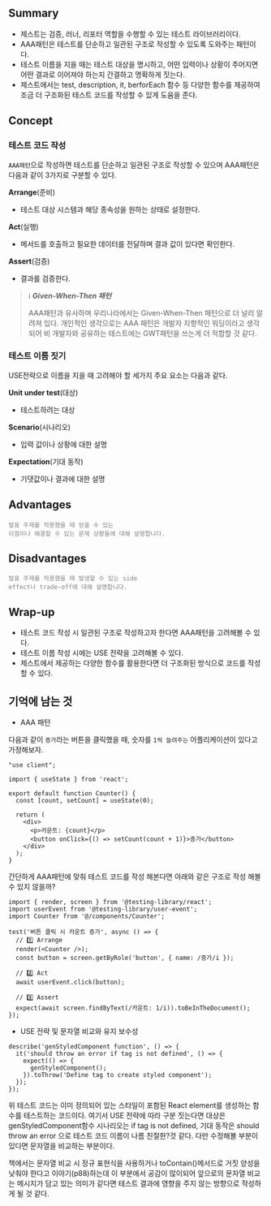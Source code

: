 ## Summary

- 제스트는 검증, 러너, 리포터 역할을 수행할 수 있는 테스트 라이브러리이다.
- AAA패턴은 테스트를 단순하고 일관된 구조로 작성할 수 있도록 도와주는 패턴이다.
- 테스트 이름을 지을 때는 테스트 대상을 명시하고, 어떤 입력이나 상황이 주어지면 어떤 결과로 이어져야 하는지 간결하고 명확하게 짓는다.
- 제스트에서는 test, description, it, berforEach 함수 등 다양한 함수를 제공하여 조금 더 구조화된 테스트 코드를 작성할 수 있게 도움을 준다.

## Concept

### 테스트 코드 작성

`AAA패턴`으로 작성하면 테스트를 단순하고 일관된 구조로 작성할 수 있으며 AAA패턴은 다음과 같이 3가지로 구분할 수 있다.

**Arrange**(준비)

- 테스트 대상 시스템과 해당 종속성을 원하는 상태로 설정한다.

**Act**(실행)

- 메서드를 호출하고 필요한 데이터를 전달하며 결과 값이 있다면 확인한다.

**Assert**(검증)

- 결과를 검증한다.


> ℹ️ ***Given-When-Then 패턴***
> 
> AAA패턴과 유사하며 우리나라에서는 Given-When-Then 패턴으로 더 널리 알려져 있다.
> 개인적인 생각으로는 AAA 패턴은 개발자 지향적인 워딩이라고 생각되어 비 개발자와 공유하는 테스트에는 GWT패턴을 쓰는게 더 적합할 것 같다.

### 테스트 이름 짓기

USE전략으로 이름을 지을 때 고려해야 할 세가지 주요 요소는 다음과 같다.

**Unit under test**(대상)

- 테스트하려는 대상

**Scenario**(시나리오)

- 입력 값이나 상황에 대한 설명

**Expectation**(기대 동작)

- 기댓값이나 결과에 대한 설명

## Advantages
<code style="color: gray">발표 주제를 적용했을 때 얻을 수 있는 이점이나 해결할 수 있는 문제 상황들에 대해 설명합니다.</code>

## Disadvantages
<code style="color: gray">발표 주제를 적용했을 때 발생할 수 있는 side effect나 trade-off에 대해 설명합니다.</code>

## Wrap-up

- 테스트 코드 작성 시 일관된 구조로 작성하고자 한다면 AAA패턴을 고려해볼 수 있다.
- 테스트 이름 작성 시에는 USE 전략을 고려해볼 수 있다.
- 제스트에서 제공하는 다양한 함수를 활용한다면 더 구조화된 방식으로 코드를 작성할 수 있다.

## 기억에 남는 것

- AAA 패턴

다음과 같이 `증가`라는 버튼을 클릭했을 때, 숫자를 `1씩 늘려주는` 어플리케이션이 있다고 가정해보자.

```tsx
"use client";

import { useState } from 'react';

export default function Counter() {
  const [count, setCount] = useState(0);

  return (
    <div>
      <p>카운트: {count}</p>
      <button onClick={() => setCount(count + 1)}>증가</button>
    </div>
  );
}
```

간단하게 AAA패턴에 맞춰 테스트 코드를 작성 해본다면 아래와 같은 구조로 작성 해볼 수 있지 않을까? 

```tsx
import { render, screen } from '@testing-library/react';
import userEvent from '@testing-library/user-event';
import Counter from '@/components/Counter';

test('버튼 클릭 시 카운트 증가', async () => {
  // 1️⃣ Arrange
  render(<Counter />);
  const button = screen.getByRole('button', { name: /증가/i });

  // 2️⃣ Act
  await userEvent.click(button);

  // 3️⃣ Assert
  expect(await screen.findByText(/카운트: 1/i)).toBeInTheDocument();
});
```

- USE 전략 및 문자열 비교와 유지 보수성

```tsx
describe('genStyledComponent function', () => {
  it('should throw an error if tag is not defined', () => {
    expect(() => {
      genStyledComponent();
    }).toThrow('Define tag to create styled component');
  });
});
```

위 테스트 코드는 이미 정의되어 있는 스타일이 포함된 React element를 생성하는 함수를 테스트하는 코드이다. 여기서 USE 전략에 따라 구분 짓는다면 대상은 genStyledComponent함수 시나리오는 if tag is not defined, 기대 동작은 should throw an error 으로 테스트 코드 이름이 나름 친절한?것 같다. 다만 수정해볼 부분이 있다면 문자열을 비교하는 부분이다.

책에서는 문자열 비교 시 정규 표현식을 사용하거나 toContain()메서드로 거짓 양성을 낮춰야 한다고 이야기(p88)하는데 이 부분에서 공감이 많이되어 앞으로의 문자열 비교는 메시지가 담고 있는 의미가 같다면 테스트 결과에 영향을 주지 않는 방향으로 작성하게 될 것 같다.